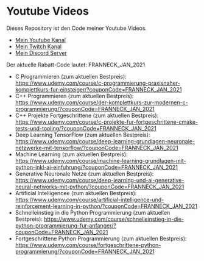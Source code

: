 # Youtube Videos

Dieses Repository ist den Code meiner Youtube Videos.

- [Mein Youtube Kanal](https://www.youtube.com/user/FranneckLP)
- [Mein Twitch Kanal](https://www.twitch.tv/frannecklp)
- [Mein Discord Server](https://discord.gg/vHzfaPz62H)

Der aktuelle Rabatt-Code lautet: FRANNECK_JAN_2021

- C Programmieren (zum aktuellen Bestpreis):
https://www.udemy.com/course/c-programmierung-praxisnaher-komplettkurs-fur-einsteiger/?couponCode=FRANNECK_JAN_2021
- C++ Programmieren (zum aktuellen Bestpreis):
https://www.udemy.com/course/der-komplettkurs-zur-modernen-c-programmierung/?couponCode=FRANNECK_JAN_2021
- C++ Projekte Fortgeschrittene (zum aktuellen Bestpreis):
https://www.udemy.com/course/c-projekte-fur-fortgeschrittene-cmake-tests-und-tooling/?couponCode=FRANNECK_JAN_2021
- Deep Learning TensorFlow (zum aktuellen Bestpreis):
https://www.udemy.com/course/deep-learning-grundlagen-neuronale-netzwerke-mit-tensorflow/?couponCode=FRANNECK_JAN_2021
- Machine Learning (zum aktuellen Bestpreis):
https://www.udemy.com/course/machine-learning-grundlagen-mit-python-inkl-ai-einfuhrung/?couponCode=FRANNECK_JAN_2021
- Generative Neuronale Netze (zum aktuellen Bestpreis):
https://www.udemy.com/course/deep-learning-und-ai-generative-neural-networks-mit-python/?couponCode=FRANNECK_JAN_2021
- Artificial Intelligencee (zum aktuellen Bestpreis):
https://www.udemy.com/course/artificial-intelligence-und-reinforcement-learning-in-python/?couponCode=FRANNECK_JAN_2021
- Schnelleinstieg in die Python Programmierung (zum aktuellen Bestpreis):
https://www.udemy.com/course/schnelleinstieg-in-die-python-programmierung-fur-anfanger/?couponCode=FRANNECK_JAN_2021
- Fortgeschrittene Python Programmierung (zum aktuellen Bestpreis):
https://www.udemy.com/course/fortgeschrittene-python-programmierung/?couponCode=FRANNECK_JAN_2021
